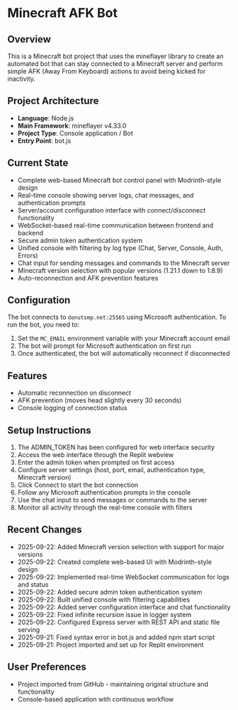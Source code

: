 # Minecraft AFK Bot

## Overview
This is a Minecraft bot project that uses the mineflayer library to create an automated bot that can stay connected to a Minecraft server and perform simple AFK (Away From Keyboard) actions to avoid being kicked for inactivity.

## Project Architecture
- **Language**: Node.js
- **Main Framework**: mineflayer v4.33.0
- **Project Type**: Console application / Bot
- **Entry Point**: bot.js

## Current State
- Complete web-based Minecraft bot control panel with Modrinth-style design
- Real-time console showing server logs, chat messages, and authentication prompts
- Server/account configuration interface with connect/disconnect functionality
- WebSocket-based real-time communication between frontend and backend
- Secure admin token authentication system
- Unified console with filtering by log type (Chat, Server, Console, Auth, Errors)
- Chat input for sending messages and commands to the Minecraft server
- Minecraft version selection with popular versions (1.21.1 down to 1.8.9)
- Auto-reconnection and AFK prevention features

## Configuration
The bot connects to `donutsmp.net:25565` using Microsoft authentication. To run the bot, you need to:

1. Set the `MC_EMAIL` environment variable with your Minecraft account email
2. The bot will prompt for Microsoft authentication on first run
3. Once authenticated, the bot will automatically reconnect if disconnected

## Features
- Automatic reconnection on disconnect
- AFK prevention (moves head slightly every 30 seconds)
- Console logging of connection status

## Setup Instructions
1. The ADMIN_TOKEN has been configured for web interface security
2. Access the web interface through the Replit webview
3. Enter the admin token when prompted on first access
4. Configure server settings (host, port, email, authentication type, Minecraft version)
5. Click Connect to start the bot connection
6. Follow any Microsoft authentication prompts in the console
7. Use the chat input to send messages or commands to the server
8. Monitor all activity through the real-time console with filters

## Recent Changes
- 2025-09-22: Added Minecraft version selection with support for major versions
- 2025-09-22: Created complete web-based UI with Modrinth-style design
- 2025-09-22: Implemented real-time WebSocket communication for logs and status
- 2025-09-22: Added secure admin token authentication system
- 2025-09-22: Built unified console with filtering capabilities
- 2025-09-22: Added server configuration interface and chat functionality
- 2025-09-22: Fixed infinite recursion issue in logger system
- 2025-09-22: Configured Express server with REST API and static file serving
- 2025-09-21: Fixed syntax error in bot.js and added npm start script
- 2025-09-21: Project imported and set up for Replit environment

## User Preferences
- Project imported from GitHub - maintaining original structure and functionality
- Console-based application with continuous workflow